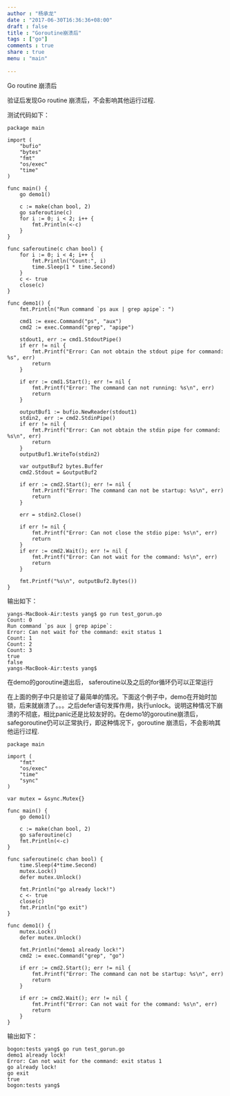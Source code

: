 ```yaml
---
author : "杨承龙"
date : "2017-06-30T16:36:36+08:00"
draft : false
title : "Goroutine崩溃后"
tags : ["go"]
comments : true     
share : true        
menu : "main" 
          
---
```

Go routine 崩溃后

验证后发现Go routine 崩溃后，不会影响其他运行过程.

<!--*more*-->

测试代码如下：

    package main
    
    import (
    	"bufio"
    	"bytes"
    	"fmt"
    	"os/exec"
    	"time"
    )
    
    func main() {
    	go demo1()
    
    	c := make(chan bool, 2)
    	go saferoutine(c)
    	for i := 0; i < 2; i++ {
    		fmt.Println(<-c)
    	}
    }
    
    func saferoutine(c chan bool) {
    	for i := 0; i < 4; i++ {
    		fmt.Println("Count:", i)
    		time.Sleep(1 * time.Second)
    	}
    	c <- true
    	close(c)
    }
    
    func demo1() {
    	fmt.Println("Run command `ps aux | grep apipe`: ")
    
    	cmd1 := exec.Command("ps", "aux")
    	cmd2 := exec.Command("grep", "apipe")
    
    	stdout1, err := cmd1.StdoutPipe()
    	if err != nil {
    		fmt.Printf("Error: Can not obtain the stdout pipe for command: %s", err)
    		return
    	}
    	
    	if err := cmd1.Start(); err != nil {
    		fmt.Printf("Error: The command can not running: %s\n", err)
    		return
    	}
    
    	outputBuf1 := bufio.NewReader(stdout1)
    	stdin2, err := cmd2.StdinPipe()
    	if err != nil {
    		fmt.Printf("Error: Can not obtain the stdin pipe for command: %s\n", err)
    		return
    	}
    	outputBuf1.WriteTo(stdin2)
    	
    	var outputBuf2 bytes.Buffer
    	cmd2.Stdout = &outputBuf2
    	
    	if err := cmd2.Start(); err != nil {
    		fmt.Printf("Error: The command can not be startup: %s\n", err)
    		return
    	}
    
    	err = stdin2.Close()
    
    	if err != nil {
    		fmt.Printf("Error: Can not close the stdio pipe: %s\n", err)
    		return
    	}
    	if err := cmd2.Wait(); err != nil {
    		fmt.Printf("Error: Can not wait for the command: %s\n", err)
    		return
    	}
    
    	fmt.Printf("%s\n", outputBuf2.Bytes())
    }

输出如下：

    yangs-MacBook-Air:tests yang$ go run test_gorun.go 
    Count: 0
    Run command `ps aux | grep apipe`: 
    Error: Can not wait for the command: exit status 1
    Count: 1
    Count: 2
    Count: 3
    true
    false
    yangs-MacBook-Air:tests yang$ 

在demo的goroutine退出后， saferoutine以及之后的for循环仍可以正常运行

 在上面的例子中只是验证了最简单的情况。下面这个例子中，demo在开始时加锁，后来就崩溃了。。。之后defer语句发挥作用，执行unlock。说明这种情况下崩溃的不彻底，相比panic还是比较友好的。在demo1的goroutine崩溃后，safegoroutine仍可以正常执行，即这种情况下，goroutine 崩溃后，不会影响其他运行过程.

    package main
    
    import (
    	"fmt"
    	"os/exec"
    	"time"
    	"sync"
    )
    
    var mutex = &sync.Mutex{}
    
    func main() {
    	go demo1()
    
    	c := make(chan bool, 2)
    	go saferoutine(c)
    	fmt.Println(<-c)
    }
    
    func saferoutine(c chan bool) {
    	time.Sleep(4*time.Second)
    	mutex.Lock()
    	defer mutex.Unlock()
    
    	fmt.Println("go already lock!")
    	c <- true
    	close(c)
    	fmt.Println("go exit")
    }
    
    func demo1() {
    	mutex.Lock()
    	defer mutex.Unlock()
    
    	fmt.Println("demo1 already lock!")
    	cmd2 := exec.Command("grep", "go")
    
    	if err := cmd2.Start(); err != nil {
    		fmt.Printf("Error: The command can not be startup: %s\n", err)
    		return
    	}
    
    	if err := cmd2.Wait(); err != nil {
    		fmt.Printf("Error: Can not wait for the command: %s\n", err)
    		return
    	}
    }

输出如下：

    bogon:tests yang$ go run test_gorun.go 
    demo1 already lock!
    Error: Can not wait for the command: exit status 1
    go already lock!
    go exit
    true
    bogon:tests yang$ 
